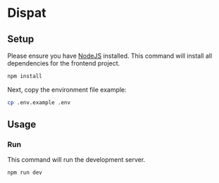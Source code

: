 # Dispat

## Setup

Please ensure you have [NodeJS](https://nodejs.org/en/) installed. This command will install all dependencies for the frontend project.

```sh
npm install
```

Next, copy the environment file example:

```sh
cp .env.example .env
```

## Usage

### Run

This command will run the development server.

```sh
npm run dev
```
